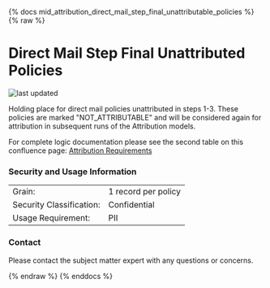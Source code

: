 {% docs mid_attribution_direct_mail_step_final_unattributable_policies %}
{% raw %}

# Direct Mail Step Final Unattributed Policies

![last updated](assets/update_badges/mid_attribution_direct_mail_step_final_unattributable_policies.svg)

Holding place for direct mail policies unattributed in steps 1-3. These
policies are marked "NOT_ATTRIBUTABLE" and will be considered again for
attribution in subsequent runs of the Attribution models.

For complete logic documentation please see the second table on
this confluence page: 
[Attribution Requirements](https://aaalife-data.atlassian.net/wiki/spaces/2PA/pages/5166366374/Attribution+2021+Requirements)

### Security and Usage Information
|     |     |
| --- | --- |
| Grain:                   | 1 record per policy|
| Security Classification: | Confidential |
| Usage Requirement:       | PII |

### Contact
Please contact the subject matter expert with any questions or concerns. 

{% endraw %}
{% enddocs %}